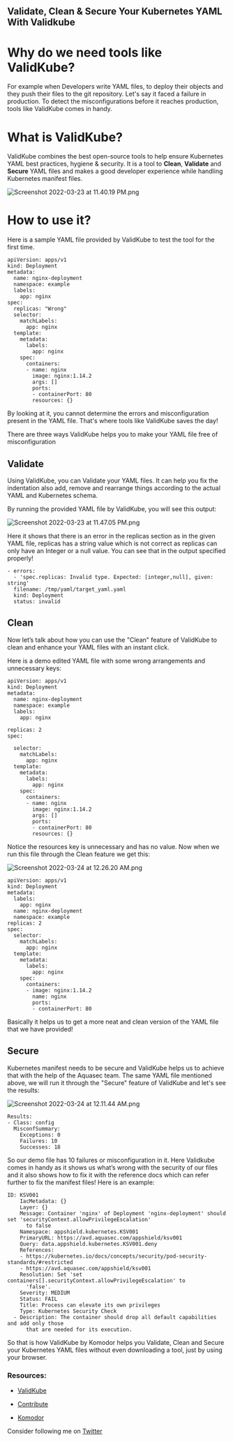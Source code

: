 ## Validate, Clean & Secure Your Kubernetes YAML With Validkube

# Why do we need tools like ValidKube?

For example when Developers write YAML files, to deploy their objects and they push their files to the git repository. Let's say it faced a failure in production. To detect the misconfigurations before it reaches production, tools like ValidKube comes in handy.

# What is ValidKube?

ValidKube combines the best open-source tools to help ensure Kubernetes YAML best practices, hygiene & security. It is a tool to **Clean**, **Validate** and **Secure** YAML files and makes a good developer experience while handling Kubernetes manifest files. 


![Screenshot 2022-03-23 at 11.40.19 PM.png](https://cdn.hashnode.com/res/hashnode/image/upload/v1648059078156/qP9edH7Bv.png)

# How to use it?

Here is a sample YAML file provided by ValidKube to test the tool for the first time.

```
apiVersion: apps/v1
kind: Deployment
metadata:
  name: nginx-deployment
  namespace: example
  labels:
    app: nginx
spec:
  replicas: "Wrong"
  selector:
    matchLabels:
      app: nginx
  template:
    metadata:
      labels:
        app: nginx
    spec:
      containers:
      - name: nginx
        image: nginx:1.14.2
        args: []
        ports:
        - containerPort: 80
        resources: {}
```


By looking at it, you cannot determine the errors and misconfiguration present in the YAML file. That's where tools like ValidKube saves the day!

There are three ways ValidKube helps you to make your YAML file free of misconfiguration

## Validate 

Using ValidKube, you can Validate your YAML files. It can help you fix the indentation also add, remove and rearrange things according to the actual YAML and Kubernetes schema.

By running the provided YAML file by ValidKube, you will see this output:


![Screenshot 2022-03-23 at 11.47.05 PM.png](https://cdn.hashnode.com/res/hashnode/image/upload/v1648059481717/rO1KpBAQR.png)


Here it shows that there is an error in the replicas section as in the given YAML file, replicas has a string value which is not correct as replicas can only have an Integer or a null value. You can see that in the output specified properly!
```
- errors:
  - 'spec.replicas: Invalid type. Expected: [integer,null], given: string'
  filename: /tmp/yaml/target_yaml.yaml
  kind: Deployment
  status: invalid
```
## Clean

Now let’s talk about how you can use the "Clean" feature of ValidKube to clean and enhance your YAML files with an instant click.

Here is a demo edited YAML file with some wrong arrangements and unnecessary keys:

```
apiVersion: apps/v1
kind: Deployment
metadata:
  name: nginx-deployment
  namespace: example
  labels:
    app: nginx
    
replicas: 2
spec:
  
  selector:
    matchLabels:
      app: nginx
  template:
    metadata:
      labels:
        app: nginx
    spec:
      containers:
      - name: nginx
        image: nginx:1.14.2
        args: []
        ports:
        - containerPort: 80
        resources: {}
```
Notice the resources key is unnecessary and has no value. Now when we run this file through the Clean feature we get this: 
 

![Screenshot 2022-03-24 at 12.26.20 AM.png](https://cdn.hashnode.com/res/hashnode/image/upload/v1648061873144/Cj4BJM-dE.png)

```
apiVersion: apps/v1
kind: Deployment
metadata:
  labels:
    app: nginx
  name: nginx-deployment
  namespace: example
replicas: 2
spec:
  selector:
    matchLabels:
      app: nginx
  template:
    metadata:
      labels:
        app: nginx
    spec:
      containers:
      - image: nginx:1.14.2
        name: nginx
        ports:
        - containerPort: 80
```
Basically it helps us to get a more neat and clean version of the YAML file that we have provided!

## Secure

Kubernetes manifest needs to be secure and ValidKube helps us to achieve that with the help of the Aquasec team. The same YAML file mentioned above, we will run it through the "Secure" feature of ValidKube and let's see the results:


![Screenshot 2022-03-24 at 12.11.44 AM.png](https://cdn.hashnode.com/res/hashnode/image/upload/v1648060970873/ItwK3-9ZP.png)

```
Results:
- Class: config
  MisconfSummary:
    Exceptions: 0
    Failures: 10
    Successes: 18
```
So our demo file has 10 failures or misconfiguration in it. Here Validkube comes in handy as it shows us what’s wrong with the security of our files and it also shows how to fix it with the reference docs which can refer further to fix the manifest files! Here is an example:

```
ID: KSV001
    IacMetadata: {}
    Layer: {}
    Message: Container 'nginx' of Deployment 'nginx-deployment' should set 'securityContext.allowPrivilegeEscalation'
      to false
    Namespace: appshield.kubernetes.KSV001
    PrimaryURL: https://avd.aquasec.com/appshield/ksv001
    Query: data.appshield.kubernetes.KSV001.deny
    References:
    - https://kubernetes.io/docs/concepts/security/pod-security-standards/#restricted
    - https://avd.aquasec.com/appshield/ksv001
    Resolution: Set 'set containers[].securityContext.allowPrivilegeEscalation' to
      'false'.
    Severity: MEDIUM
    Status: FAIL
    Title: Process can elevate its own privileges
    Type: Kubernetes Security Check
  - Description: The container should drop all default capabilities and add only those
      that are needed for its execution.
```

So that is how ValidKube by Komodor helps you Validate, Clean and Secure your Kubernetes YAML files without even downloading a tool, just by using your browser.

### Resources:

- [ValidKube](https://validkube.com/)

- [Contribute](https://github.com/komodorio/validkube)

- [Komodor](https://komodor.com/)


Consider following me on [Twitter](https://twitter.com/subhamstwt)


